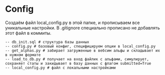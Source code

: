 # Config
Создаём файл local_config.py в этой папке, и прописываем все уникальные настройки. 
В .gitignore специально прописано не добавлять этот файл в коммиты.

```
-- db_init.sql # структура базы данных
-- config.py # базовый конфиг, специфицируем опции в local_config.py
-- get_alphas.py # забирает загруженные в вебсим альфы и складывает их в нужном формате
-- load_to_db.py # получает на вход файлик с альфами, симулирует, сохраняет статы и закидывает в базу данных с флагом submitted=True
-- local_config.py # файл с локальными настройками
```